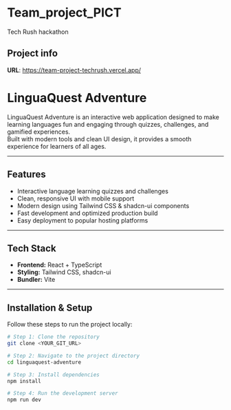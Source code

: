 # Team_project_PICT
Tech Rush hackathon

## Project info

**URL**: https://team-project-techrush.vercel.app/

# LinguaQuest Adventure

LinguaQuest Adventure is an interactive web application designed to make learning languages fun and engaging through quizzes, challenges, and gamified experiences.  
Built with modern tools and clean UI design, it provides a smooth experience for learners of all ages.

---

## Features
- Interactive language learning quizzes and challenges
- Clean, responsive UI with mobile support
- Modern design using Tailwind CSS & shadcn-ui components
- Fast development and optimized production build
- Easy deployment to popular hosting platforms

---

## Tech Stack
- **Frontend:** React + TypeScript  
- **Styling:** Tailwind CSS, shadcn-ui  
- **Bundler:** Vite  

---

## Installation & Setup
Follow these steps to run the project locally:

```bash
# Step 1: Clone the repository
git clone <YOUR_GIT_URL>

# Step 2: Navigate to the project directory
cd linguaquest-adventure

# Step 3: Install dependencies
npm install

# Step 4: Run the development server
npm run dev

